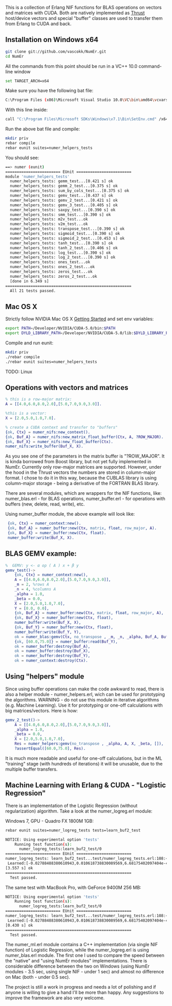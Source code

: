 
This is a collection of Erlang NIF functions for BLAS operations on vectors and matrices with CUDA. Both are natively implemented as [Thrust](http://thrust.github.io/) host/device vectors and special "buffer" classes are used to transfer them from Erlang to CUDA and back. 

Installation on Windows x64 
---------------------------

``` bash
git clone git://github.com/vascokk/NumEr.git
cd NumEr
```

All the commands from this point should be run in a VC++ 10.0 command-line window

``` bash
set TARGET_ARCH=x64
```

Make sure you have the following bat file:

``` bash
C:\Program Files (x86)\Microsoft Visual Studio 10.0\VC\bin\amd64\vcvars64.bat
```

With this line inside: 

``` bash
call "C:\Program Files\Microsoft SDKs\Windows\v7.1\Bin\SetEnv.cmd" /x64
```

Run the above bat file and compile:

``` bash
mkdir priv
rebar compile
rebar eunit suites=numer_helpers_tests
```

You should see:

``` bash
==> numer (eunit)
======================== EUnit ========================
module 'numer_helpers_tests'
  numer_helpers_tests: gemm_test...[0.421 s] ok
  numer_helpers_tests: gemm_2_test...[0.375 s] ok
  numer_helpers_tests: sum_by_cols_test...[0.375 s] ok
  numer_helpers_tests: gemv_test...[0.437 s] ok
  numer_helpers_tests: gemv_2_test...[0.421 s] ok
  numer_helpers_tests: gemv_3_test...[0.405 s] ok
  numer_helpers_tests: saxpy_test...[0.390 s] ok
  numer_helpers_tests: smm_test...[0.390 s] ok
  numer_helpers_tests: m2v_test...ok
  numer_helpers_tests: v2m_test...ok
  numer_helpers_tests: transpose_test...[0.390 s] ok
  numer_helpers_tests: sigmoid_test...[0.390 s] ok
  numer_helpers_tests: sigmoid_2_test...[0.453 s] ok
  numer_helpers_tests: tanh_test...[0.390 s] ok
  numer_helpers_tests: tanh_2_test...[0.406 s] ok
  numer_helpers_tests: log_test...[0.390 s] ok
  numer_helpers_tests: log_2_test...[0.390 s] ok
  numer_helpers_tests: ones_test...ok
  numer_helpers_tests: ones_2_test...ok
  numer_helpers_tests: zeros_test...ok
  numer_helpers_tests: zeros_2_test...ok
  [done in 6.349 s]
=======================================================
  All 21 tests passed.
```

Mac OS X
--------------

Strictly follow NVIDIA Mac OS X [Getting Started](http://docs.nvidia.com/cuda/cuda-getting-started-guide-for-mac-os-x/) and set env variables:

``` bash
export PATH=/Developer/NVIDIA/CUDA-5.0/bin:$PATH
export DYLD_LIBRARY_PATH=/Developer/NVIDIA/CUDA-5.0/lib:$DYLD_LIBRARY_PATH
```

Compile and run eunit:

``` bash
mkdir priv
./rebar compile
./rebar eunit suites=numer_helpers_tests
```


TODO: Linux

Operations with vectors and matrices
------------------------------

``` erlang
% this is a row-major matrix:
A = [[4.0,6.0,8.0,2.0],[5.0,7.0,9.0,3.0]].

%this is a vector:
X = [2.0,5.0,1.0,7.0].

% create a CUDA context and transfer to "buffers"
{ok, Ctx} = numer_nifs:new_context().
{ok, Buf_A} = numer_nifs:new_matrix_float_buffer(Ctx, A, ?ROW_MAJOR).
{ok, Buf_X} = numer_nifs:new_float_buffer(Ctx).
numer_nifs:write_buffer(Buf_X, X).
```
As you see one of the parameters in the matrix buffer is "?ROW_MAJOR". It is kinda borrowed from Boost library, but not yet fully implemented in NumEr. Currently only row-major matrices are supported. However, under the hood in the Thrust vectors the numbers are stored in column-major format. I chose to do it in this way, because the CUBLAS library is using column-major storage - being a derivative of the FORTRAN BLAS library.

There are several modules, which are wrappers for the NIF functions, like: numer\_blas.erl - for BLAS operations, numer\_buffer.erl - for operations with buffers (new, delete, read, write), etc.

Using numer\_buffer module, the above example will look like:

``` erlang
 {ok, Ctx} = numer_context:new().
 {ok, Buf_A} = numer_buffer:new(Ctx, matrix, float, row_major, A).
 {ok, Buf_X} = numer_buffer:new(Ctx, float).
 numer_buffer:write(Buf_X, X).
``` 

BLAS GEMV example:
------------------

``` erlang
%  GEMV: y <- α op ( A ) x + β y
gemv_test()->
    {ok, Ctx} = numer_context:new(),
    A = [[4.0,6.0,8.0,2.0],[5.0,7.0,9.0,3.0]],
    _m = 2, %rows A
    _n = 4, %columns A
    _alpha = 1.0,
    _beta = 0.0,
    X = [2.0,5.0,1.0,7.0],
    Y = [0.0, 0.0], 
    {ok, Buf_A} = numer_buffer:new(Ctx, matrix, float, row_major, A),
    {ok, Buf_X} = numer_buffer:new(Ctx, float),
    numer_buffer:write(Buf_X, X),
    {ok, Buf_Y} = numer_buffer:new(Ctx, float),
    numer_buffer:write(Buf_Y, Y),
    ok = numer_blas:gemv(Ctx, no_transpose , _m, _n, _alpha, Buf_A, Buf_X, _beta, Buf_Y),
    {ok, [60.0,75.0]} = numer_buffer:read(Buf_Y),
    ok = numer_buffer:destroy(Buf_A),
    ok = numer_buffer:destroy(Buf_X),
    ok = numer_buffer:destroy(Buf_Y),
    ok = numer_context:destroy(Ctx).
```

Using "helpers" module
----------------------

Since using buffer operations can make the code awkward to read, there is also a helper module - numer\_helpers.erl, wich can be used for prototyping the algorithms. WARNING - do not use this module in iterative algorithms (e.g. Machine Learning). Use it for prototyping or one-off calculations with big matrices/vectors. Here is how:

``` erlang
gemv_2_test()->
    A = [[4.0,6.0,8.0,2.0],[5.0,7.0,9.0,3.0]],
    _alpha = 1.0,
    _beta = 0.0,
    X = [2.0,5.0,1.0,7.0],
    Res = numer_helpers:gemv(no_transpose , _alpha, A, X, _beta, []),
    ?assertEqual([60.0,75.0], Res).
```

It is much more readable and useful for one-off calculations, but in the ML "training" stage (with hundreds of iterations) it will be unusable, due to the multiple buffer transfers. 

Machine Learning with Erlang & CUDA - "Logistic Regression"
------------------------------------------------------------

There is an implementation of the Logistic Regression (without regularization) algorithm. Take a look at the numer\_logreg.erl module:

Windows 7, GPU - Quadro FX 1800M 1GB:

``` bash
rebar eunit suites=numer_logreg_tests tests=learn_buf2_test

NOTICE: Using experimental option 'tests'
    Running test function(s):
      numer_logreg_tests:learn_buf2_test/0
======================== EUnit ========================
numer_logreg_tests: learn_buf2_test...test/numer_logreg_tests.erl:108:<0.187.0>:
 Learned:[-0.02788488380610943,0.010618738830089569,6.68175402097404e-4]
[3.557 s] ok
=======================================================
  Test passed.
```

The same test with MacBook Pro, with GeForce 9400M 256 MB:

``` bash
NOTICE: Using experimental option 'tests'
    Running test function(s):
      numer_logreg_tests:learn_buf2_test/0
======================== EUnit ========================
numer_logreg_tests: learn_buf2_test...test/numer_logreg_tests.erl:108:<0.197.0>: 
 Learned:[-0.02788488380610943,0.010618738830089569,6.68175402097404e-4]
[0.430 s] ok
=======================================================
  Test passed.
```

The numer\_ml.erl module contains a C++ implementation (via single NIF function) of Logistic Regression, while the numer\_logreg.erl is using numer_blas.erl module. The first one I used to compare the speed between the "native" and "using NumEr modules" implementations. There is considerable difference between the two on Windows (using NumEr modules - 3.5 sec, using single NIF - under 1 sec)  and almost no difference on Mac (both - under 0.5 sec).

The project is still a work in progress and needs a lot of polishing and if anyone is willing to give a hand I'll be more than happy. Any suggestions to improve the framework are also very welcome.
